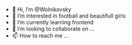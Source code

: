 - 👋 Hi, I’m @Wolnikovsky
- 👀 I’m interested in football and beautifull girls
- 🌱 I’m currently learning frontend
- 💞️ I’m looking to collaborate on ...
- 📫 How to reach me ...

<!---
Wolnikovsky/Wolnikovsky is a ✨ special ✨ repository because its `README.md` (this file) appears on your GitHub profile.
You can click the Preview link to take a look at your changes.
--->
